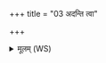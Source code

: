 +++
title = "03 अदन्ति त्वा"

+++
<details><summary>मूलम् (WS)</summary>

अदन्ति त्वा पिपीलिका वि वृश्चन्ति मयूर्यः ।  
सर्वे भल ब्रवाथ शार्कोटमरसं विषम् ॥ ४ ॥
</details>